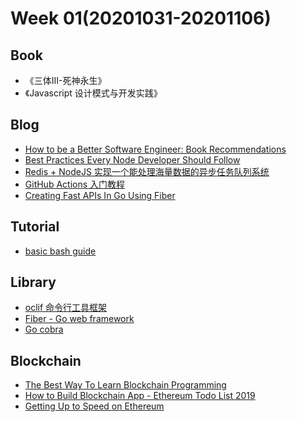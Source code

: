 # Week 01(20201031-20201106)

## Book

- 《三体III-死神永生》
- 《Javascript 设计模式与开发实践》

## Blog

- [How to be a Better Software Engineer: Book Recommendations][7]
- [Best Practices Every Node Developer Should Follow][8]
- [Redis + NodeJS 实现一个能处理海量数据的异步任务队列系统][10]
- [GitHub Actions 入门教程][11]
- [Creating Fast APIs In Go Using Fiber][12]

## Tutorial

- [basic bash guide][5]

## Library 

- [oclif 命令行工具框架][3]
- [Fiber - Go web framework][4]
- [Go cobra][9]

## Blockchain

- [The Best Way To Learn Blockchain Programming][1]
- [How to Build Blockchain App - Ethereum Todo List 2019][2]
- [Getting Up to Speed on Ethereum][6]

[1]: https://www.dappuniversity.com/articles/how-to-learn-blockchain-programming 
[2]: https://www.dappuniversity.com/articles/blockchain-app-tutorial
[3]: https://github.com/oclif/oclif
[4]: https://gofiber.io/
[5]: https://github.com/Idnan/bash-guide#1-basic-operations
[6]: https://medium.com/@mattcondon/getting-up-to-speed-on-ethereum-63ed28821bbe
[7]: https://livecodestream.dev/post/2020-10-30-how-to-be-a-better-software-engineer-book-recommendations/
[8]: https://livecodestream.dev/post/2020-10-12-best-practices-every-node-developer-should-follow/
[9]: https://github.com/spf13/cobra
[10]: https://mp.weixin.qq.com/s/thgRxwPGKdC3FNeeRgOW0g
[11]: http://www.ruanyifeng.com/blog/2019/09/getting-started-with-github-actions.html
[12]: https://dev.to/jozsefsallai/creating-fast-apis-in-go-using-fiber-59m9